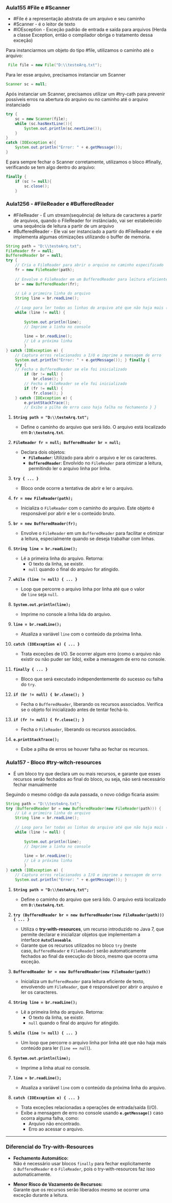 ### Aula155 #File e #Scanner

- #File é a representação abstrata de um arquivo e seu caminho
- #Scanner - é o leitor de texto
- #IOEsception - Exceção padrão de entrada e saída para arquivos (Herda a classe Exception, então o compilador obriga o tratamento dessa exceção)

Para instanciarmos um objeto do tipo #file, utilizamos o caminho até o arquivo:
```java
 File file = new File("D:\\testeArq.txt");
```

Para ler esse arquivo, precisamos instanciar um Scanner
```java
Scanner sc = null;
```

Após instanciar um Scanner, precisamos utilizar um #try-cath para prevenir possíveis erros na abertura do arquivo ou no caminho até o arquivo instanciado
```java
try {  
    sc = new Scanner(file);  
    while (sc.hasNextLine()){  
        System.out.println(sc.nextLine());  
    }  
}  
catch (IOException e){  
    System.out.println("Error: " + e.getMessage());  
}
```

E para sempre fechar o Scanner corretamente, utilizamos o bloco #finally, verificando se tem algo dentro do arquivo:
```java
finally {  
    if (sc != null){  
        sc.close();  
    }
```

### Aula1256 - #FileReader e #BufferedReader

- #FileReader - É um stream(sequência) de leitura de caracteres a partir de arquivos, quando o FileReader for instânciado, vai ser estabelecido uma sequência de leitura a partir de um arquivo
- #BufferedReader - Ele vai ser instanciado a partir do #FileReader e ele implementa algumas otimizações utilizando o buffer de memória.

```java
String path = "D:\\testeArq.txt"; 
FileReader fr = null; 
BufferedReader br = null; 
try { 
	// Cria o FileReader para abrir o arquivo no caminho especificado 
	fr = new FileReader(path); 
	
	// Envolve o FileReader em um BufferedReader para leitura eficiente 
	br = new BufferedReader(fr); 
	
	// Lê a primeira linha do arquivo 
	String line = br.readLine(); 
	
	// Loop para ler todas as linhas do arquivo até que não haja mais (line == null) 
	while (line != null) { 
		
		System.out.println(line); 
		// Imprime a linha no console 
		
		line = br.readLine(); 
		// Lê a próxima linha 
		} 
} catch (IOException e) { 
	// Captura erros relacionados a I/O e imprime a mensagem de erro 
	System.out.println("Error: " + e.getMessage()); } finally { 
	try { 
	// Fecha o BufferedReader se ele foi inicializado 
		if (br != null) { 
			br.close(); } 
		// Fecha o FileReader se ele foi inicializado 
		if (fr != null) { 
			fr.close(); } 
	} catch (IOException e) { 
		e.printStackTrace(); 
		// Exibe a pilha de erro caso haja falha no fechamento } }
```

1. **`String path = "D:\\testeArq.txt";`**
    
    - Define o caminho do arquivo que será lido. O arquivo está localizado em **`D:\testeArq.txt`**.
2. **`FileReader fr = null; BufferedReader br = null;`**
    
    - Declara dois objetos:
        - **`FileReader`**: Utilizado para abrir o arquivo e ler os caracteres.
        - **`BufferedReader`**: Envolvido no `FileReader` para otimizar a leitura, permitindo ler o arquivo linha por linha.
3. **`try { ... }`**
    
    - Bloco onde ocorre a tentativa de abrir e ler o arquivo.
4. **`fr = new FileReader(path);`**
    
    - Inicializa o `FileReader` com o caminho do arquivo. Este objeto é responsável por abrir e ler o conteúdo bruto.
5. **`br = new BufferedReader(fr);`**
    
    - Envolve o `FileReader` em um `BufferedReader` para facilitar e otimizar a leitura, especialmente quando se deseja trabalhar com linhas.
6. **`String line = br.readLine();`**
    
    - Lê a primeira linha do arquivo. Retorna:
        - O texto da linha, se existir.
        - `null` quando o final do arquivo for atingido.
7. **`while (line != null) { ... }`**
    
    - Loop que percorre o arquivo linha por linha até que o valor de `line` seja `null`.
8. **`System.out.println(line);`**
    
    - Imprime no console a linha lida do arquivo.
9. **`line = br.readLine();`**
    
    - Atualiza a variável `line` com o conteúdo da próxima linha.
10. **`catch (IOException e) { ... }`**
    
    - Trata exceções de I/O. Se ocorrer algum erro (como o arquivo não existir ou não puder ser lido), exibe a mensagem de erro no console.
11. **`finally { ... }`**
    
    - Bloco que será executado independentemente do sucesso ou falha do `try`.
12. **`if (br != null) { br.close(); }`**
    
    - Fecha o `BufferedReader`, liberando os recursos associados. Verifica se o objeto foi inicializado antes de tentar fechá-lo.
13. **`if (fr != null) { fr.close(); }`**
    
    - Fecha o `FileReader`, liberando os recursos associados.
14. **`e.printStackTrace();`**
    
    - Exibe a pilha de erros se houver falha ao fechar os recursos.


### Aula157 - Bloco #try-witch-resources

- É um bloco try que declara um ou mais recursos, e garante que esses recursos serão fechados ao final do bloco, ou seja, não será necessário fechar manualmente

Seguindo o mesmo código da aula passada, o novo código ficaria assim:
```java
String path = "D:\\testeArq.txt"; 
try (BufferedReader br = new BufferedReader(new FileReader(path))) { 
	// Lê a primeira linha do arquivo 
	String line = br.readLine(); 
	
	// Loop para ler todas as linhas do arquivo até que não haja mais (line == null) 
	while (line != null) { 
		
		System.out.println(line); 
		// Imprime a linha no console 
		
		line = br.readLine(); 
		// Lê a próxima linha 
		} 
} catch (IOException e) { 
	// Captura erros relacionados a I/O e imprime a mensagem de erro 
	System.out.println("Error: " + e.getMessage()); }
```

1. **`String path = "D:\\testeArq.txt";`**
    
    - Define o caminho do arquivo que será lido. O arquivo está localizado em **`D:\testeArq.txt`**.
2. **`try (BufferedReader br = new BufferedReader(new FileReader(path))) { ... }`**
    
    - Utiliza o **try-with-resources**, um recurso introduzido no Java 7, que permite declarar e inicializar objetos que implementam a interface **`AutoCloseable`**.
    - Garante que os recursos utilizados no bloco `try` (neste caso, `BufferedReader` e `FileReader`) serão automaticamente fechados ao final da execução do bloco, mesmo que ocorra uma exceção.
3. **`BufferedReader br = new BufferedReader(new FileReader(path))`**
    
    - Inicializa um `BufferedReader` para leitura eficiente de texto, envolvendo um `FileReader`, que é responsável por abrir o arquivo e ler os caracteres.
4. **`String line = br.readLine();`**
    
    - Lê a primeira linha do arquivo. Retorna:
        - O texto da linha, se existir.
        - `null` quando o final do arquivo for atingido.
5. **`while (line != null) { ... }`**
    
    - Um loop que percorre o arquivo linha por linha até que não haja mais conteúdo para ler (`line == null`).
6. **`System.out.println(line);`**
    
    - Imprime a linha atual no console.
7. **`line = br.readLine();`**
    
    - Atualiza a variável `line` com o conteúdo da próxima linha do arquivo.
8. **`catch (IOException e) { ... }`**
    
    - Trata exceções relacionadas a operações de entrada/saída (I/O).
    - Exibe a mensagem de erro no console usando **`e.getMessage()`** caso ocorra alguma falha, como:
        - Arquivo não encontrado.
        - Erro ao acessar o arquivo.

---

### **Diferencial do Try-with-Resources**

- **Fechamento Automático:**  
    Não é necessário usar blocos `finally` para fechar explicitamente o `BufferedReader` e o `FileReader`, pois o try-with-resources faz isso automaticamente.
    
- **Menor Risco de Vazamento de Recursos:**  
    Garante que os recursos serão liberados mesmo se ocorrer uma exceção durante a leitura.
